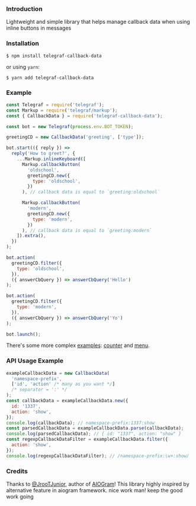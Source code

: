 ### Introduction

Lightweight and simple library that helps manage callback data 
when using inline buttons in messages

### Installation

```
$ npm install telegraf-callback-data
```
or using `yarn`:
```
$ yarn add telegraf-callback-data
```

### Example
  
```js
const Telegraf = require('telegraf');
const Markup = require('telegraf/markup');
const { CallbackData } = require('telegraf-callback-data');

const bot = new Telegraf(process.env.BOT_TOKEN);

greetingCD = new CallbackData('greeting', ['type']);

bot.start(({ reply }) =>
  reply('How to greet?', {
    ...Markup.inlineKeyboard([
      Markup.callbackButton(
        'oldschool',
        greetingCD.new({
          type: 'oldschool',
        })
      ), // callback data is equal to `greeting:oldschool`

      Markup.callbackButton(
        'modern',
        greetingCD.new({
          type: 'modern',
        })
      ), // callback data is equal to `greeting:modern`
    ]).extra(),
  })
);

bot.action(
  greetingCD.filter({
    type: 'oldschool',
  }),
  ({ answerCbQuery }) => answerCbQuery('Hello')
);

bot.action(
  greetingCD.filter({
    type: 'modern',
  }),
  ({ answerCbQuery }) => answerCbQuery('Yo')
);

bot.launch();
```

There's some more complex [examples](examples/): [counter](examples/counter-bot.js) and [menu](examples/menu-bot.js).

### API Usage Example

```js
exampleCallbackData = new CallbackData(
  'namespace-prefix',
  ['id', 'action' /* many as you want */]
  /* separator = ':' */
);
const callbackData = exampleCallbackData.new({
  id: '1337',
  action: 'show',
});
console.log(callbackData); // namespace-prefix:1337:show
const parsedCallbackData = exampleCallbackData.parse(callbackData);
console.log(parsedCallbackData); // { id: "1337", action: "show" }
const regexpCallbackDataFilter = exampleCallbackData.filter({
  action: 'show',
});
console.log(regexpCallbackDataFilter); // /namespace-prefix:\w+:show/
```

### Credits
Thanks to [@JrooTJunior](https://github.com/JrooTJunior), author of [AIOGram](https://github.com/aiogram/aiogram)! This library highly inspired by alternative feature in aiogram framework.
nice work man! keep the good work going
